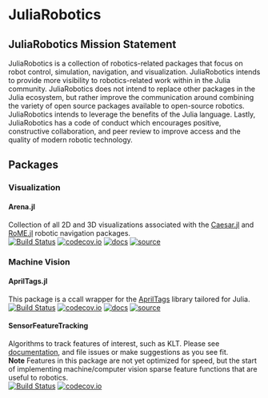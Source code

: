 # JuliaRobotics
## JuliaRobotics Mission Statement
JuliaRobotics is a collection of robotics-related packages that focus on robot control, simulation, navigation, and visualization. JuliaRobotics intends to provide more visibility to robotics-related work within in the Julia community. JuliaRobotics does not intend to replace other packages in the Julia ecosystem, but rather improve the communication around combining the variety of open source packages available to open-source robotics. JuliaRobotics intends to leverage the benefits of the Julia language. Lastly, JuliaRobotics has a code of conduct which encourages positive, constructive collaboration, and peer review to improve access and the quality of modern robotic technology. 

## Packages
### Visualization
#### Arena.jl
Collection of all 2D and 3D visualizations associated with the [Caesar.jl](http://www.github.com/dehann/Caesar.jl.git) and [RoME.jl](http://www.github.com/dehann/RoME.jl.git) robotic navigation packages.  
[![Build Status](https://travis-ci.org/JuliaRobotics/Arena.jl.svg?branch=master)](https://travis-ci.org/dehann/Arena.jl)
[![codecov.io](https://codecov.io/github/JuliaRobotics/Arena.jl/coverage.svg?branch=master)](https://codecov.io/github/dehann/Arena.jl?branch=master)
[![docs](https://img.shields.io/badge/docs-latest-blue.svg)](http://dehann.github.io/Caesar.jl/latest/arena_visualizations.html)
[![source](https://img.shields.io/badge/source-code-yellow.svg)](https://github.com/JuliaRobotics/Arena.jl)  

### Machine Vision
#### AprilTags.jl
This package is a ccall wrapper for the [AprilTags](https://april.eecs.umich.edu/software/apriltag.html) library tailored for Julia.  
[![Build Status](https://travis-ci.org/JuliaRobotics/AprilTags.jl.svg?branch=master)](https://travis-ci.org/JuliaRobotics/AprilTags.jl)
[![codecov.io](http://codecov.io/github/JuliaRobotics/AprilTags.jl/coverage.svg?branch=master)](http://codecov.io/github/JuliaRobotics/AprilTags.jl?branch=master)
[![docs](https://img.shields.io/badge/docs-latest-blue.svg)](https://juliarobotics.github.io/AprilTags.jl/latest/)
[![source](https://img.shields.io/badge/source-code-yellow.svg)](https://juliarobotics.github.io/AprilTags.jl/)

#### SensorFeatureTracking
Algorithms to track features of interest, such as KLT. Please see [documentation](https://dehann.github.io/SensorFeatureTracking.jl/latest/), and file issues or make suggestions as you see fit.  
**Note** Features in this package are not yet optimized for speed, but the start of implementing machine/computer vision sparse feature functions that are useful to robotics.  
[![Build Status](https://travis-ci.org/JuliaRobotics/SensorFeatureTracking.jl.svg?branch=master)](https://travis-ci.org/JuliaRobotics/SensorFeatureTracking.jl)
[![codecov.io](https://codecov.io/github/JuliaRobotics/SensorFeatureTracking.jl/coverage.svg?branch=master)](https://codecov.io/github/dehann/SensorFeatureTracking.jl?branch=master)

